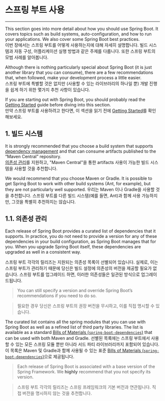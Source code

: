 # 스프링 부트 사용
---

This section goes into more detail about how you should use Spring Boot. It covers topics such as build systems, auto-configuration, and how to run your applications. We also cover some Spring Boot best practices.  
이번 장에서는 스프링 부트를 어떻게 사용하는지에 대해 자세히 설명합니다. 빌드 시스템과 자동 구성, 어플리케이션 실행 방법과 같은 주제를 다룹니다. 또한 스프링 부트의 모범 사례를 알아봅니다. 

Although there is nothing particularly special about Spring Boot (it is just another library that you can consume), there are a few recommendations that, when followed, make your development process a little easier.  
스프링 부트에 특별할 것은 없지만 (사용할 수 있는 라이브러리의 하나일 뿐) 개발 진행을 쉽게 하기 위한 몇가지 추천 사항이 있습니다.

If you are starting out with Spring Boot, you should probably read the [Getting Started](https://docs.spring.io/spring-boot/docs/current/reference/html/getting-started.html#getting-started) guide before diving into this section.  
만약 스프링 부트를 사용하려고 한다면, 이 섹션을 읽기 전에 [Getting Started](https://docs.spring.io/spring-boot/docs/current/reference/html/getting-started.html#getting-started)를 확인해보세요.

## 1. 빌드 시스템
It is strongly recommended that you choose a build system that supports [dependency management](https://docs.spring.io/spring-boot/docs/current/reference/html/using-spring-boot.html#using-boot-dependency-management) and that can consume artifacts published to the “Maven Central” repository.  
[의존성 관리](https://docs.spring.io/spring-boot/docs/current/reference/html/using-spring-boot.html#using-boot-dependency-management)를 지원하고, "Maven Central"을 통한 artifacts 사용이 가능한 빌드 시스템을 사용할 것을 추천합니다.

We would recommend that you choose Maven or Gradle. It is possible to get Spring Boot to work with other build systems (Ant, for example), but they are not particularly well supported.
우리는 Maven 이나 Gradle을 사용할 것을 추천합니다. 스프링 부트를 다른 빌드 시스템(예를 들면, Ant)과 함께 사용 가능하지만, 그것을 특별히 추천하지는 않습니다.

## 1.1. 의존성 관리
Each release of Spring Boot provides a curated list of dependencies that it supports. In practice, you do not need to provide a version for any of these dependencies in your build configuration, as Spring Boot manages that for you. When you upgrade Spring Boot itself, these dependencies are upgraded as well in a consistent way.  

스프링 부트 각각의 릴리즈는 지원되는 의존성 목록이 선별되어 있습니다. 실제로, 이는 스프링 부트가 관리하기 때문에 당신은 빌드 설정에 의존성의 버전을 제공할 필요가 없습니다.
스프링 부트를 업그레이드 하면, 이러한 의존성들은 일관된 방식으로 업그레이드됩니다.

> You can still specify a version and override Spring Boot’s recommendations if you need to do so.

> 필요한 경우 당신은 스프링 부트의 권장 버전을 무시하고, 이를 직접 명시할 수 있습니다.

The curated list contains all the spring modules that you can use with Spring Boot as well as a refined list of third party libraries. The list is available as a standard [Bills of Materials (`spring-boot-dependencies`)](https://docs.spring.io/spring-boot/docs/current/reference/html/using-spring-boot.html#using-boot-maven-without-a-parent) that can be used with both Maven and Gradle.
선별된 목록에는 스프링 부트에서 사용할 수 있는 모든 스프링 모듈 뿐만 아니라 서드 파티 라이브러리까지 포함되어 있습니다. 이 목록은 Maven 및 Gradle과 함께 사용될 수 있는 표준 [Bills of Materials (`spring-boot-dependencies`)](https://docs.spring.io/spring-boot/docs/current/reference/html/using-spring-boot.html#using-boot-maven-without-a-parent)으로 제공됩니다.

> Each release of Spring Boot is associated with a base version of the Spring Framework. We **highly** recommend that you not specify its version.

> 스프링 부트 각각의 릴리즈는 스프링 프레임워크의 기본 버전과 연관됩니다. 직접 버전을 명시하지 않는 것을 추천합니다.
